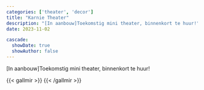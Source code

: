 ```yaml
---
categories: ['theater', 'decor']
title: "Karnie Theater"
description: "[In aanbouw]Toekomstig mini theater, binnenkort te huur!"
date: 2023-11-02

cascade:
  showDate: true
  showAuthor: false
---
```


[In aanbouw]Toekomstig mini theater, binnenkort te huur!

{{< gallmir >}}
{{< /gallmir >}}